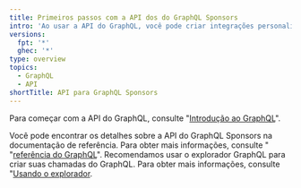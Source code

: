 ```yaml
---
title: Primeiros passos com a API dos do GraphQL Sponsors
intro: 'Ao usar a API do GraphQL, você pode criar integrações personalizadas para gerenciar ou revisar seus patrocinadores.'
versions:
  fpt: '*'
  ghec: '*'
type: overview
topics:
  - GraphQL
  - API
shortTitle: API para GraphQL Sponsors
---
```


Para começar com a API do GraphQL, consulte "[Introdução ao GraphQL](/graphql/guides/introduction-to-graphql)".

Você pode encontrar os detalhes sobre a API do GraphQL Sponsors na documentação de referência. Para obter mais informações, consulte " "[referência do GraphQL](/graphql/reference)". Recomendamos usar o explorador GraphQL para criar suas chamadas do GraphQL. Para obter mais informações, consulte "[Usando o explorador](/graphql/guides/using-the-explorer).
